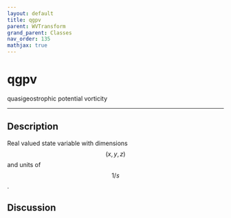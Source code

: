 ```yaml
---
layout: default
title: qgpv
parent: WVTransform
grand_parent: Classes
nav_order: 135
mathjax: true
---
```


#  qgpv

quasigeostrophic potential vorticity


---

## Description
Real valued state variable with dimensions $$(x,y,z)$$ and units of $$1/s$$.

## Discussion

